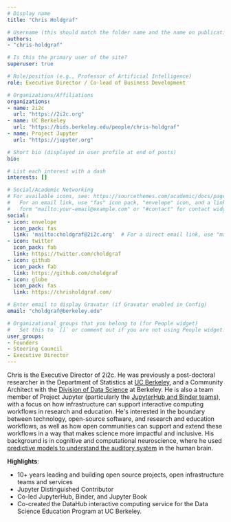 ```yaml
---
# Display name
title: "Chris Holdgraf"

# Username (this should match the folder name and the name on publications)
authors:
- "chris-holdgraf"

# Is this the primary user of the site?
superuser: true

# Role/position (e.g., Professor of Artificial Intelligence)
role: Executive Director / Co-lead of Business Development

# Organizations/Affiliations
organizations:
- name: 2i2c
  url: "https://2i2c.org"
- name: UC Berkeley
  url: "https://bids.berkeley.edu/people/chris-holdgraf"
- name: Project Jupyter
  url: "https://jupyter.org"

# Short bio (displayed in user profile at end of posts)
bio:

# List each interest with a dash
interests: []

# Social/Academic Networking
# For available icons, see: https://sourcethemes.com/academic/docs/page-builder/#icons
#   For an email link, use "fas" icon pack, "envelope" icon, and a link in the
#   form "mailto:your-email@example.com" or "#contact" for contact widget.
social:
- icon: envelope
  icon_pack: fas
  link: 'mailto:choldgraf@2i2c.org'  # For a direct email link, use "mailto:test@example.org".
- icon: twitter
  icon_pack: fab
  link: https://twitter.com/choldgraf
- icon: github
  icon_pack: fab
  link: https://github.com/choldgraf
- icon: globe
  icon_pack: fas
  link: https://chrisholdgraf.com/

# Enter email to display Gravatar (if Gravatar enabled in Config)
email: "choldgraf@berkeley.edu"

# Organizational groups that you belong to (for People widget)
#   Set this to `[]` or comment out if you are not using People widget.
user_groups:
- Founders
- Steering Council
- Executive Director
---
```


Chris is the Executive Director of 2i2c. He was previously a post-doctoral researcher in the Department of Statistics at [UC Berkeley](https://www.berkeley.edu/), and a Community Architect with the [Division of Data Science](https://data.berkeley.edu/) at Berkeley. He is also a team member of Project Jupyter (particularly the [JupyterHub and Binder teams](https://jupyterhub-team-compass.readthedocs.io/en/latest/team.html#jupyterhub-team)), with a focus on how infrastructure can support interactive computing workflows in research and education. He's interested in the boundary between technology, open-source software, and research and education workflows, as well as how open communities can support and extend these workflows in a way that makes science more impactful and inclusive. His background is in cognitive and computational neuroscience, where he used [predictive models to understand the auditory system](https://www.nature.com/articles/ncomms13654) in the human brain.

**Highlights**:

- 10+ years leading and building open source projects, open infrastructure teams and services
- Jupyter Distinguished Contributor
- Co-led JupyterHub, Binder, and Jupyter Book
- Co-created the DataHub interactive computing service for the Data Science Education Program at UC Berkeley.
